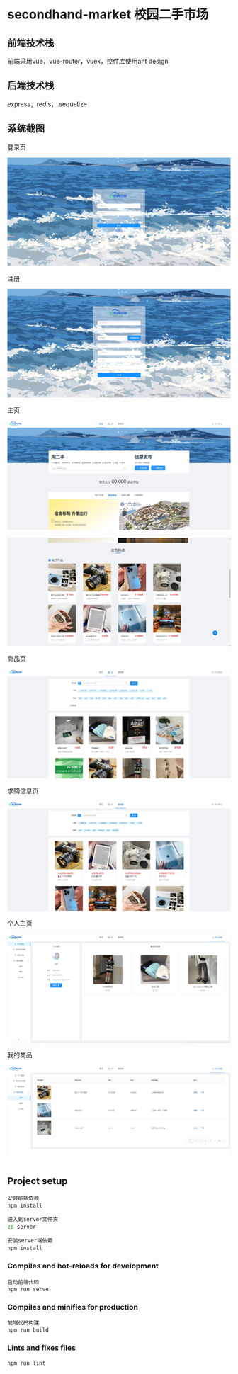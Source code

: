 # secondhand-market 校园二手市场 

## 前端技术栈

前端采用vue，vue-router，vuex，控件库使用ant design

## 后端技术栈

express，redis， sequelize 

## 系统截图

登录页

![](/readmeImg/1.JPG)

注册

![](/readmeImg/2.JPG)

主页

![](/readmeImg/3.JPG)

![](/readmeImg/4.JPG)

商品页

![](/readmeImg/5.JPG)

求购信息页

![](/readmeImg/6.JPG)

个人主页

![](/readmeImg/个人主页.JPG)

我的商品

![](/readmeImg/我的商品.JPG)

## Project setup
```bash
安装前端依赖
npm install
```

```bash
进入到server文件夹
cd server
```

```bash
安装server端依赖
npm install
```



### Compiles and hot-reloads for development

```
启动前端代码
npm run serve
```

### Compiles and minifies for production
```
前端代码构建
npm run build
```

### Lints and fixes files
```
npm run lint
```


